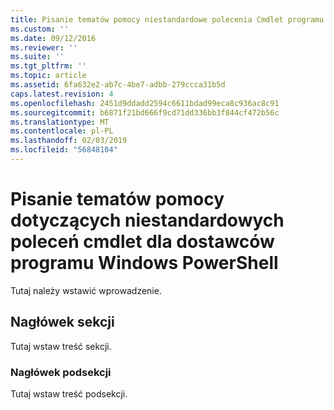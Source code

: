 ```yaml
---
title: Pisanie tematów pomocy niestandardowe polecenia Cmdlet programu Windows PowerShell dostawców | Dokumentacja firmy Microsoft
ms.custom: ''
ms.date: 09/12/2016
ms.reviewer: ''
ms.suite: ''
ms.tgt_pltfrm: ''
ms.topic: article
ms.assetid: 6fa632e2-ab7c-4be7-adbb-279ccca31b5d
caps.latest.revision: 4
ms.openlocfilehash: 2451d9ddadd2594c6611bdad99eca8c936ac8c91
ms.sourcegitcommit: b6871f21bd666f9cd71dd336bb3f844cf472b56c
ms.translationtype: MT
ms.contentlocale: pl-PL
ms.lasthandoff: 02/03/2019
ms.locfileid: "56848104"
---
```

# <a name="writing-custom-cmdlet-help-for-windows-powershell-providers"></a>Pisanie tematów pomocy dotyczących niestandardowych poleceń cmdlet dla dostawców programu Windows PowerShell

Tutaj należy wstawić wprowadzenie.

## <a name="section-heading"></a>Nagłówek sekcji

 Tutaj wstaw treść sekcji.

### <a name="subsection-heading"></a>Nagłówek podsekcji

 Tutaj wstaw treść podsekcji.